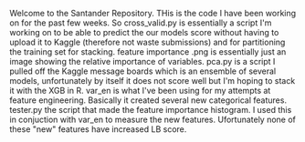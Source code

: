 Welcome to the Santander Repository. 
THis is the code I have been working on for the past few weeks. So cross_valid.py is essentially a script I'm working on to be able to predict the our models score without having to upload it to Kaggle (therefore not waste submissions) and for partitioning the training set for stacking. feature importance .png is essentially just an image showing the relative importance of variables. pca.py is a script I pulled off the Kaggle message boards which is an ensemble of several models, unfortunately by itself it does not score well but I'm hoping to stack it with the XGB in R. var_en is what I've been using for my attempts at feature engineering. Basically it created several new categorical features.  tester.py the script that made the feature importance histogram. I used this in conjuction with var_en to measure the new features. Ufortunately none of these "new" features have increased LB score. 

